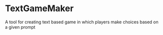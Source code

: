# TextGameMaker
A tool for creating text based game in which players make choices based on a given prompt
